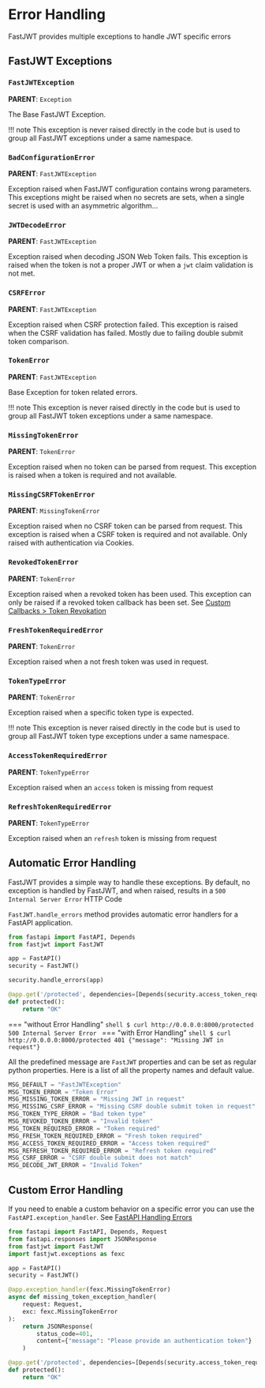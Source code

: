# Error Handling

FastJWT provides multiple exceptions to handle JWT specific errors

## FastJWT Exceptions


### `FastJWTException`

**PARENT**: `Exception`

The Base FastJWT Exception. 

!!! note
    This exception is never raised directly in the code but is used to group all FastJWT exceptions under a same namespace.

### `BadConfigurationError`

**PARENT**: `FastJWTException`

Exception raised when FastJWT configuration contains wrong parameters. This exceptions might be raised when no secrets are sets, when a single secret is used with an asymmetric algorithm...

### `JWTDecodeError`

**PARENT**: `FastJWTException`

Exception raised when decoding JSON Web Token fails. This exception is raised when the token is not a proper JWT or when a `jwt` claim validation is not met.  

### `CSRFError`

**PARENT**: `FastJWTException`

Exception raised when CSRF protection failed. This exception is raised when the CSRF validation has failed. Mostly due to failing double submit token comparison.

### `TokenError`

**PARENT**: `FastJWTException`

Base Exception for token related errors. 

!!! note
    This exception is never raised directly in the code but is used to group all FastJWT token exceptions under a same namespace.

### `MissingTokenError`

**PARENT**: `TokenError`

Exception raised when no token can be parsed from request. This exception is raised when a token is required and not available.

### `MissingCSRFTokenError`

**PARENT**: `MissingTokenError`

Exception raised when no CSRF token can be parsed from request. This exception is raised when a CSRF token is required and not available. Only raised with authentication via Cookies.

### `RevokedTokenError`

**PARENT**: `TokenError`

Exception raised when a revoked token has been used. This exception can only be raised if a revoked token callback has been set. See [Custom Callbacks > Token Revokation](./callbacks/token.md)

### `FreshTokenRequiredError`

**PARENT**: `TokenError`

Exception raised when a not fresh token was used in request.

### `TokenTypeError`

**PARENT**: `TokenError`

Exception raised when a specific token type is expected.

!!! note
    This exception is never raised directly in the code but is used to group all FastJWT token type exceptions under a same namespace.

### `AccessTokenRequiredError`

**PARENT**: `TokenTypeError`

Exception raised when an `access` token is missing from request

### `RefreshTokenRequiredError`

**PARENT**: `TokenTypeError`

Exception raised when an `refresh` token is missing from request

## Automatic Error Handling

FastJWT provides a simple way to handle these exceptions. By default, no exception is handled by FastJWT, and when raised, results in a `500 Internal Server Error` HTTP Code

`FastJWT.handle_errors` method provides automatic error handlers for a FastAPI application.

```py linenums="1" hl_lines="7"
from fastapi import FastAPI, Depends
from fastjwt import FastJWT

app = FastAPI()
security = FastJWT()

security.handle_errors(app)

@app.get('/protected', dependencies=[Depends(security.access_token_required)])
def protected():
    return "OK"

```

=== "without Error Handling"
    ```shell
    $ curl http://0.0.0.0:8000/protected
    500 Internal Server Error
    ```
=== "with Error Handling"
    ```shell
    $ curl http://0.0.0.0:8000/protected
    401 {"message": "Missing JWT in request"}
    ```

All the predefined message are `FastJWT` properties and can be set as regular python properties.
Here is a list of all the property names and default value.

```py
MSG_DEFAULT = "FastJWTException"
MSG_TOKEN_ERROR = "Token Error"
MSG_MISSING_TOKEN_ERROR = "Missing JWT in request"
MSG_MISSING_CSRF_ERROR = "Missing CSRF double submit token in request"
MSG_TOKEN_TYPE_ERROR = "Bad token type"
MSG_REVOKED_TOKEN_ERROR = "Invalid token"
MSG_TOKEN_REQUIRED_ERROR = "Token required"
MSG_FRESH_TOKEN_REQUIRED_ERROR = "Fresh token required"
MSG_ACCESS_TOKEN_REQUIRED_ERROR = "Access token required"
MSG_REFRESH_TOKEN_REQUIRED_ERROR = "Refresh token required"
MSG_CSRF_ERROR = "CSRF double submit does not match"
MSG_DECODE_JWT_ERROR = "Invalid Token"
```

## Custom Error Handling

If you need to enable a custom behavior on a specific error you can use the `FastAPI.exception_handler`. See [FastAPI Handling Errors](https://fastapi.tiangolo.com/tutorial/handling-errors/)

```py linenums="1" hl_lines="9-14"
from fastapi import FastAPI, Depends, Request
from fastapi.responses import JSONResponse
from fastjwt import FastJWT
import fastjwt.exceptions as fexc

app = FastAPI()
security = FastJWT()

@app.exception_handler(fexc.MissingTokenError)
async def missing_token_exception_handler(
    request: Request, 
    exc: fexc.MissingTokenError
):
    return JSONResponse(
        status_code=401,
        content={"message": "Please provide an authentication token"}
    )

@app.get('/protected', dependencies=[Depends(security.access_token_required)])
def protected():
    return "OK"

```